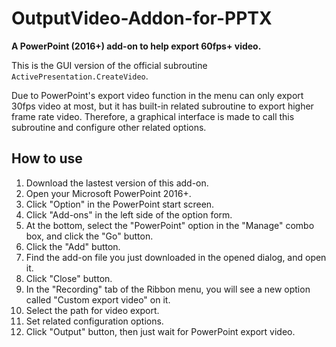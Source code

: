 # OutputVideo-Addon-for-PPTX
**A PowerPoint (2016+) add-on to help export 60fps+ video.**

This is the GUI version of the official subroutine `ActivePresentation.CreateVideo`. 

Due to PowerPoint's export video function in the menu can only export 30fps video at most, but it has built-in related subroutine to export higher frame rate video. Therefore, a graphical interface is made to call this subroutine and configure other related options.

## How to use
1. Download the lastest version of this add-on.
2. Open your Microsoft PowerPoint 2016+.
3. Click "Option" in the PowerPoint start screen.
4. Click "Add-ons" in the left side of the option form.
5. At the bottom, select the "PowerPoint" option in the "Manage" combo box, and click the "Go" button.
6. Click the "Add" button.
7. Find the add-on file you just downloaded in the opened dialog, and open it.
8. Click "Close" button.
9. In the "Recording" tab of the Ribbon menu, you will see a new option called "Custom export video" on it.
10. Select the path for video export.
11. Set related configuration options.
12. Click "Output" button, then just wait for PowerPoint export video.
